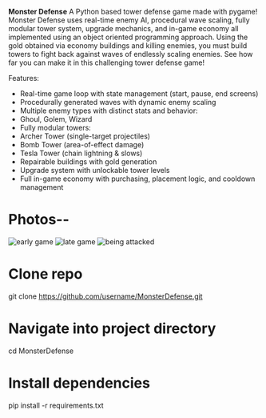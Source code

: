 **Monster Defense**
A Python based tower defense game made with pygame! Monster Defense uses real-time enemy AI, procedural wave scaling, fully modular tower system, upgrade mechanics, 
and in-game economy all implemented using an object oriented programming approach. Using the gold obtained via economy buildings and killing enemies, you must build towers to fight back 
against waves of endlessly scaling enemies. See how far you can make it in this challenging tower defense game! 

Features:
* Real-time game loop with state management (start, pause, end screens)
* Procedurally generated waves with dynamic enemy scaling
* Multiple enemy types with distinct stats and behavior:
* Ghoul, Golem, Wizard
* Fully modular towers:
* Archer Tower (single-target projectiles)
* Bomb Tower (area-of-effect damage)
* Tesla Tower (chain lightning & slows)
* Repairable buildings with gold generation
* Upgrade system with unlockable tower levels
* Full in-game economy with purchasing, placement logic, and cooldown management

# Photos-- 
![early game](https://github.com/user-attachments/assets/7b2f5532-502d-46ca-b933-4e646f286b64)
![late game](https://github.com/user-attachments/assets/c13f5a7b-f4e5-46a1-8686-dee0c68334ee)
![being attacked](https://github.com/user-attachments/assets/35ade339-9f7a-48a3-ba3a-e150f8f15dbc)
# Clone repo
git clone https://github.com/username/MonsterDefense.git

# Navigate into project directory
cd MonsterDefense

# Install dependencies
pip install -r requirements.txt
